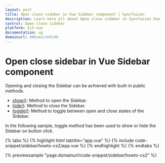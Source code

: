 ```yaml
---
layout: post
title: Open close sidebar in Vue Sidebar component | Syncfusion
description: Learn here all about Open close sidebar in Syncfusion Vue Sidebar component of Syncfusion Essential JS 2 and more.
control: Open close sidebar 
platform: ej2-vue
documentation: ug
domainurl: ##DomainURL##
---
```


# Open close sidebar in Vue Sidebar component

Opening and closing the Sidebar can be achieved with built-in public methods.

* [show()](../../api/sidebar#show): Method to open the Sidebar.
* [hide()](../../api/sidebar#hide): Method to close the Sidebar.
* [toggle()](../../api/sidebar#toggle): Method to toggle between open and close states of the Sidebar.

In the following sample, toggle method has been used to show or hide the Sidebar on button click.

{% tabs %}
{% highlight html tabtitle="app.vue" %}
{% include code-snippet/sidebar/howto-cs2/app.vue %}
{% endhighlight %}
{% endtabs %}
        
{% previewsample "page.domainurl/code-snippet/sidebar/howto-cs2" %}